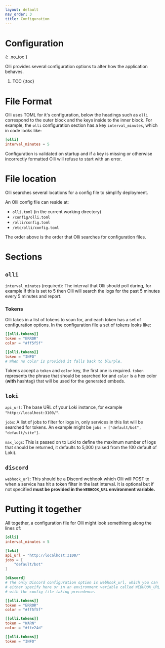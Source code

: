 ```yaml
---
layout: default
nav_order: 3
title: Configuration
---
```


# Configuration
{: .no_toc }

Olli provides several configuration options to alter how the application behaves.

1. TOC
{:toc}

# File Format

Olli uses TOML for it's configuration, below the headings such as `olli` correspond to the outer block and the keys inside to the inner block. For example, the `olli` configuration section has a key `interval_minutes`, which in code looks like:

```toml
[olli]
interval_minutes = 5
```

Configuration is validated on startup and if a key is missing or otherwise incorrectly formatted Olli will refuse to start with an error.

# File location

Olli searches several locations for a config file to simplify deployment.

An Olli config file can reside at:
- `olli.toml` (in the current working directory)
- `/config/olli.toml`
- `/olli/config.toml`
- `/etc/olli/config.toml`

The order above is the order that Olli searches for configuration files.

# Sections

## `olli`

`interval_minutes` (required): The interval that Olli should poll during, for example if this is set to 5 then Olli will search the logs for the past 5 minutes every 5 minutes and report.

### Tokens

Olli takes in a list of tokens to scan for, and each token has a set of configuration options. In the configuration file a set of tokens looks like:
```toml
[[olli.tokens]]
token = "ERROR"
color = "#ff5f5f"

[[olli.tokens]]
token = "INFO"
# When no color is provided it falls back to blurple.
```

Tokens accept a `token` and `color` key, the first one is required. `token` represents the phrase that should be searched for and `color` is a hex color (**with** hashtag) that will be used for the generated embeds.

## `loki`

`api_url`: The base URL of your Loki instance, for example `"http://localhost:3100/"`.

`jobs`: A list of jobs to filter for logs in, only services in this list will be searched for tokens. An example might be `jobs = ["default/bot", "default/site"]`.

`max_logs`: This is passed on to Loki to define the maximum number of logs that should be returned, it defaults to 5,000 (raised from the 100 default of Loki).

## `discord`

`webhook_url`: This should be a Discord webhook which Olli will POST to when a service has hit a token filter in the last interval. It is optional but if not specified **must be provided in the `WEBHOOK_URL` environment variable.**

# Putting it together

All together, a configuration file for Olli might look somethinng along the lines of:

```toml
[olli]
interval_minutes = 5

[loki]
api_url = "http://localhost:3100/"
jobs = [
    "default/bot"
]

[discord]
# The only Discord configuration option is webhook_url, which you can
# either specify here or in an environment variable called WEBHOOK_URL
# with the config file taking precedence.

[[olli.tokens]]
token = "ERROR"
color = "#ff5f5f"

[[olli.tokens]]
token = "WARN"
color = "#ffe24d"

[[olli.tokens]]
token = "INFO"
```
